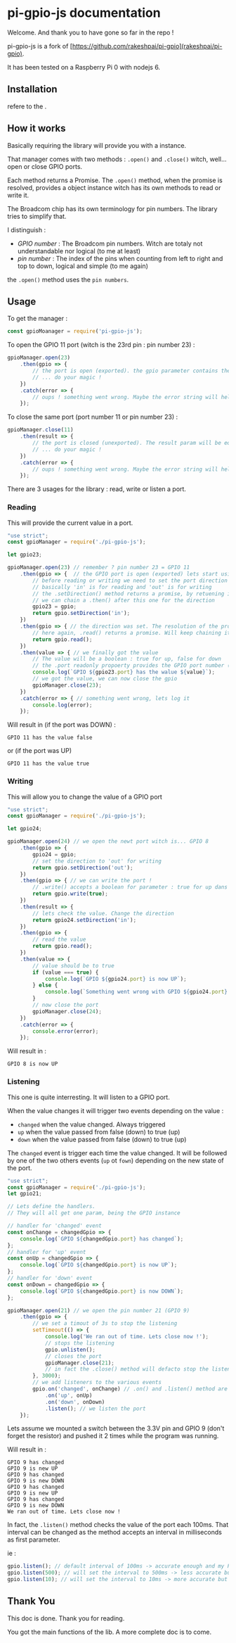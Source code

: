 # pi-gpio-js documentation

Welcome. And thank you to have gone so far in the repo !

pi-gpio-js is a fork of [https://github.com/rakeshpai/pi-gpio](rakeshpai/pi-gpio).

It has been tested on a Raspberry Pi 0 with nodejs 6.

## Installation

refere to the [](README).

## How it works

Basically requiring the library will provide you with a [](<GpioManager>) instance.

That manager comes with two methods : `.open()` and `.close()` witch, well... open
or close GPIO ports.

Each method returns a Promise. The `.open()` method, when the promise is resolved,
provides a [](<Gpio>) object instance witch has its own methods to read or write it.

The Broadcom chip has its own terminology for pin numbers. The library tries to simplify that.

I distinguish :
 - _GPIO number_ : The Broadcom pin numbers. Witch are totaly not understandable nor logical (to me at least)
 - _pin number_ : The index of the pins when counting from left to right and top to down, logical and
 simple (to me again)
 
the `.open()` method uses the `pin numbers`.

## Usage

To get the manager :

```javascript
const gpioMoanager = require('pi-gpio-js');
```

To open the GPIO 11 port (witch is the 23rd pin : pin number 23) :

```javascript
gpioManager.open(23)
    .then(gpio => {
        // the port is open (exported). the gpio parameter contains the Gpio instance
        // ... do your magic !
    })
    .catch(error => {
        // oups ! something went wrong. Maybe the error string will help you
    });
```

To close the same port (port number 11 or pin number 23) :

```javascript
gpioManager.close(11)
    .then(result => {
        // the port is closed (unexported). The result param will be equal to true if port was open before
        // ... do your magic !
    })
    .catch(error => {
        // oups ! something went wrong. Maybe the error string will help you
    });
```

There are 3 usages for the library : read, write or listen a port.

### Reading

This will provide the current value in a port.

```javascript
"use strict";
const gpioManager = require('./pi-gpio-js');

let gpio23;

gpioManager.open(23) // remember ? pin number 23 = GPIO 11
    .then(gpio => {  // the GPIO port is open (exported) lets start using it
        // before reading or writing we need to set the port direction
        // basically 'in' is for reading and 'out' is for writing
        // the .setDirection() method returns a promise, by retuening it
        // we can chain a .then() after this one for the direction
        gpio23 = gpio;
        return gpio.setDirection('in');
    })
    .then(gpio => { // the direction was set. The resolution of the promise gives the same gpio instance
        // here again, .read() returns a promise. Will keep chaining it
        return gpio.read();
    })
    .then(value => { // we finally got the value
        // The value will be a boolean : true for up, false for down
        // the .port readonly propoerty provides the GPIO port number (11 here)
        console.log(`GPIO ${gpio23.port} has the walue ${value}`);
        // we got the value, we can now close the gpio
        gpioManager.close(23);
    })
    .catch(error => { // something went wrong, lets log it
        console.log(error);
    });

```

Will result in (if the port was DOWN) :

```
GPIO 11 has the value false
```

or (if the port was UP)

```
GPIO 11 has the value true
```

### Writing

This will allow you to change the value of a GPIO port

```javascript
"use strict";
const gpioManager = require('./pi-gpio-js');

let gpio24;

gpioManager.open(24) // we open the newt port witch is... GPIO 8
    .then(gpio => {
        gpio24 = gpio;
        // set the direction to 'out' for writing
        return gpio.setDirection('out');
    })
    .then(gpio => { // we can write the port !
        // .write() accepts a boolean for parameter : true for up dans false for down
        return gpio.write(true);
    })
    .then(result => {
        // lets check the value. Change the direction
        return gpio24.setDirection('in');
    })
    .then(gpio => {
        // read the value
        return gpio.read();
    })
    .then(value => {
        // value should be to true
        if (value === true) {
            console.log(`GPIO ${gpio24.port} is now UP`);
        } else {
            console.log(`Something went wrong with GPIO ${gpio24.port} writting`);
        }
        // now close the port
        gpioManager.close(24);
    })
    .catch(error => {
        console.error(error);
    });
```

Will result in :

```
GPIO 8 is now UP
```

### Listening

This one is quite interresting. It will listen to a GPIO port. 

When the value changes it will trigger two events depending on the value :

 - `changed` when the value changed. Always triggered
 - `up` when the value passed from false (down) to true (up)
 - `down` when the value passed from false (down) to true (up)
 
The `changed` event is trigger each time the value changed. It will be followed by one of the
two others events (`up` ot `fown`) depending on the new state of the port.
 
 
```javascript
"use strict";
const gpioManager = require('./pi-gpio-js');
let gpio21;

// Lets define the handlers.
// They will all get one param, being the GPIO instance

// handler for 'changed' event
const onChange = changedGpio => {
    console.log(`GPIO ${changedGpio.port} has changed`);
};
// handler for 'up' event
const onUp = changedGpio => {
    console.log(`GPIO ${changedGpio.port} is now UP`);
};
// handler for 'down' event
const onDown = changedGpio => {
    console.log(`GPIO ${changedGpio.port} is now DOWN`);
};

gpioManager.open(21) // we open the pin number 21 (GPIO 9)
    .then(gpio => {
        // we set a timout of 3s to stop the listening
        setTimeout(() => {
            console.log('We ran out of time. Lets close now !');
            // stops the listening
            gpio.unlisten();
            // closes the port
            gpioManager.close(21);
            // in fact the .close() method will defacto stop the listening. But lets keep clear and clean.
        }, 3000);
        // we add listeners to the various events
        gpio.on('changed', onChange) // .on() and .listen() method are fluent
            .on('up', onUp)
            .on('down', onDown)
            .listen(); // we listen the port
    });
```

Lets assume we mounted a switch between the 3.3V pin and GPIO 9 (don't forget the resistor)
and pushed it 2 times while the program was running.

Will result in :

```
GPIO 9 has changed
GPIO 9 is new UP
GPIO 9 has changed
GPIO 9 is new DOWN
GPIO 9 has changed
GPIO 9 is new UP
GPIO 9 has changed
GPIO 9 is new DOWN
We ran out of time. Lets close now !
```

In fact, the `.listen()` method checks the value of the port each 100ms. That interval
can be changed as the method accepts an interval in milliseconds as first parameter.

ie :
```javascript
gpio.listen(); // default interval of 100ms -> accurate enough and my Pi did not burn yet
gpio.listen(500); // will set the interval to 500ms -> less accurate but better for the Pi's charge
gpio.listen(10); // will set the interval to 10ms -> more accurate but don't shout at me if your Pi burst in flames !
```

## Thank You

This doc is done. Thank you for reading.

You got the main functions of the lib. A more complete doc is to come.

